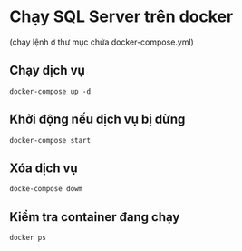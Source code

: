 # Chạy SQL Server trên docker
(chạy lệnh ở thư mục chứa docker-compose.yml)
## Chạy dịch vụ
```
docker-compose up -d
```
## Khởi động nếu dịch vụ bị dừng
```
docker-compose start
```
## Xóa dịch vụ
```
docke-compose dowm
```
## Kiểm tra container đang chạy
```
docker ps
```